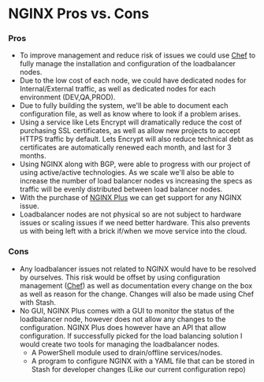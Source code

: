 # NGINX Pros vs. Cons


### Pros

- To improve management and reduce risk of issues we could use [Chef](https://chef.io/) to fully manage the installation and configuration of the loadbalancer nodes.
- Due to the low cost of each node, we could have dedicated nodes for Internal/External traffic, as well as dedicated nodes for each environment (DEV,QA,PROD).
- Due to fully building the system, we'll be able to document each configuration file, as well as know where to look if a problem arises.
- Using a service like Lets Encrypt will dramatically reduce the cost of purchasing SSL certificates, as well as allow new projects to accept HTTPS traffic by default. Lets Encrypt will also reduce technical debt as certificates are automatically renewed each month, and last for 3 months.
- Using NGINX along with BGP, were able to progress with our project of using active/active technologies. As we scale we'll also be able to increase the number of load balancer nodes vs increasing the specs as traffic will be evenly distributed between load balancer nodes.
- With the purchase of [NGINX Plus](https://www.nginx.com/products/pricing/) we can get support for any NGINX issue.
- Loadbalancer nodes are not physical so are not subject to hardware issues or scaling issues if we need better hardware. This also prevents us with being left with a brick if/when we move service into the cloud. 


### Cons

- Any loadbalancer issues not related to NGINX would have to be resolved by ourselves. This risk would be offset by using configuration management ([Chef](https://www.chef.io/)) as well as documentation every change on the box as well as reason for the change. Changes will also be made using Chef with Stash.
- No GUI, NGINX Plus comes with a GUI to monitor the status of the loadbalancer node, however does not allow any changes to the configuration. NGINX Plus does however have an API that allow configuration. If successfully picked for the load balancing solution I would create two tools for managing the loadbalancer nodes.
  - A PowerShell module used to drain/offline services/nodes.
  - A program to configure NGINX with a YAML file that can be stored in Stash for developer changes (Like our current configuration repo)